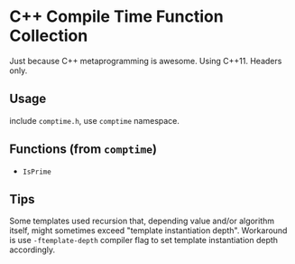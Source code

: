# C++ Compile Time Function Collection

Just because C++ metaprogramming is awesome. Using C++11. Headers only.

## Usage
include `comptime.h`, use `comptime` namespace.

## Functions (from `comptime`)
- `IsPrime`

## Tips
Some templates used recursion that, depending value and/or algorithm itself, might sometimes exceed "template instantiation depth". Workaround is use `-ftemplate-depth` compiler flag to set template instantiation depth accordingly.